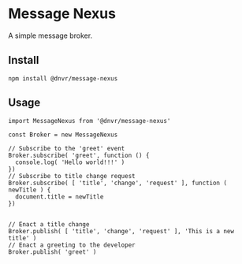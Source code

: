 # Message Nexus

A simple message broker.

## Install
`npm install @dnvr/message-nexus`

## Usage
```JS
import MessageNexus from '@dnvr/message-nexus'

const Broker = new MessageNexus

// Subscribe to the 'greet' event
Broker.subscribe( 'greet', function () {
  console.log( 'Hello world!!!' )
})
// Subscribe to title change request
Broker.subscribe( [ 'title', 'change', 'request' ], function ( newTitle ) {
  document.title = newTitle
})


// Enact a title change
Broker.publish( [ 'title', 'change', 'request' ], 'This is a new title' )
// Enact a greeting to the developer
Broker.publish( 'greet' )
```